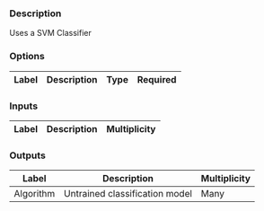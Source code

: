 ###  Description
Uses a SVM Classifier
###  Options
| Label | Description | Type | Required |
|---|---|---|---|
###  Inputs
| Label | Description | Multiplicity |
|---|---|---|
###  Outputs
| Label | Description | Multiplicity |
|---|---|---|
| Algorithm | Untrained classification model | Many |
